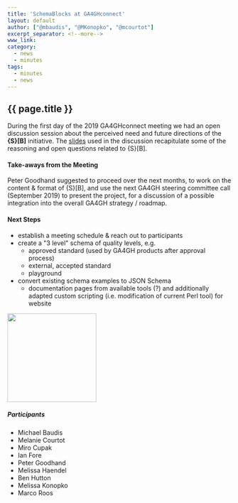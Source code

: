 ```yaml
---
title: 'SchemaBlocks at GA4GHconnect'
layout: default
author: ["@mbaudis", "@MKonopko", "@mcourtot"]
excerpt_separator: <!--more-->
www_link: 
category:
  - news
  - minutes
tags:
  - minutes
  - news
---
```


## {{ page.title }}

During the first day of the 2019 GA4GHconnect meeting we had an open discussion session about the perceived need and future directions of the __{S}[B]__ initiative. The [slides](/assets/pdf/2019-04-29___Courtot-and-Baudis__SB-discussion__slides.pdf) used in the discussion recapitulate some of the reasoning and open questions related to {S}[B].

<!--more-->

#### Take-aways from the Meeting

Peter Goodhand suggested to proceed over the next months, to work on the content & format of {S}[B], and use the next GA4GH steering committee call (September 2019) to present the project, for a discussion of a possible integration into the overall GA4GH strategy / roadmap.

#### Next Steps

* establish a meeting schedule & reach out to participants
* create a "3 level" schema of quality levels, e.g.
    - approved standard (used by GA4GH products after approval process)
    - external, accepted standard
    - playground
* convert existing schema examples to JSON Schema
    - documentation pages from available tools (?) and additionally adapted custom scripting (i.e. modification of current Perl tool) for website

<img src="/assets/img/2019-04-29-sb-flipchart.jpg" width="200" alt="" />

##### Participants

* Michael Baudis
* Melanie Courtot
* Miro Cupak
* Ian Fore
* Peter Goodhand
* Melissa Haendel
* Ben Hutton
* Melissa Konopko
* Marco Roos
